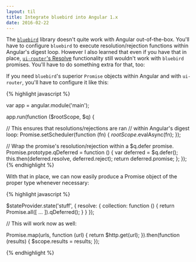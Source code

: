 ```yaml
---
layout: til
title: Integrate bluebird into Angular 1.x
date: 2016-02-22
---
```


The [`bluebird`](http://bluebirdjs.com/) library doesn't quite work with
Angular out-of-the-box. You'll have to configure `bluebird` to execute resolution/rejection functions within Angular's
digest loop. However I also learned that even if you have that in place,
[`ui-router`'s Resolve](https://github.com/angular-ui/ui-router/wiki#resolve) functionality still wouldn't work with
`bluebird` promises. You'll have to do something extra for that, too:

If you need `bluebird`'s superior `Promise` objects within Angular and with `ui-router`, you'll have to configure it like this:

{% highlight javascript %}

var app = angular.module('main');

app.run(function ($rootScope, $q) {
    
  // This ensures that resolutions/rejections are ran
  // within Angular's digest loop:
  Promise.setScheduler(function (fn) {
    $rootScope.$evalAsync(fn);
  });

  // Wrap the promise's resolution/rejection within a $q.defer promise.
  Promise.prototype.qDeferred = function () {
    var deferred = $q.defer();
    this.then(deferred.resolve, deferred.reject);
    return deferred.promise;
  };
});
{% endhighlight %}

With that in place, we can now easily produce a Promise object of the proper type whenever necessary:

{% highlight javascript %}

$stateProvider.state('stuff', {
  resolve: {
    collection: function () {
      return Promise.all([ ... ]).qDeferred();
    }
  }
});

// This will work now as well:

Promise.map(urls, function (url) {
  return $http.get(url);
}).then(function (results) {
  $scope.results = results;
});

{% endhighlight %}

